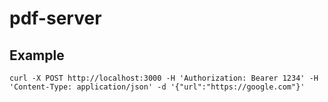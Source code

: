 # pdf-server

## Example

`curl -X POST http://localhost:3000 -H 'Authorization: Bearer 1234' -H 'Content-Type: application/json' -d '{"url":"https://google.com"}'`
